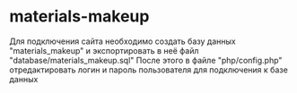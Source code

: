 # materials-makeup

Для подключения сайта необходимо создать базу данных "materials_makeup" и экспортировать в неё файл "database/materials_makeup.sql"
После этого в файле "php/config.php" отредактировать логин и пароль пользователя для подключения к базе данных
